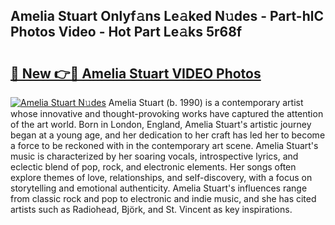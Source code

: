## Amelia Stuart Onlyf𝚊ns Le𝚊ked N𝚞des - Part-hlC Photos Video - Hot Part Le𝚊ks 5r68f

# <h2><a href="http://ab71251.deff.icu/?id=Amelia+Stuart">🔗 New 👉🔴 Amelia Stuart VIDEO Photos</a></h2>

[![Amelia Stuart N𝚞des](https://i.imgur.com/rIISA9y.gif)](http://ab71251.deff.icu/?id=Amelia+Stuart)
Amelia Stuart (b. 1990) is a contemporary artist whose innovative and thought-provoking works have captured the attention of the art world. Born in London, England, Amelia Stuart's artistic journey began at a young age, and her dedication to her craft has led her to become a force to be reckoned with in the contemporary art scene. Amelia Stuart's music is characterized by her soaring vocals, introspective lyrics, and eclectic blend of pop, rock, and electronic elements. Her songs often explore themes of love, relationships, and self-discovery, with a focus on storytelling and emotional authenticity. Amelia Stuart's influences range from classic rock and pop to electronic and indie music, and she has cited artists such as Radiohead, Björk, and St. Vincent as key inspirations.
